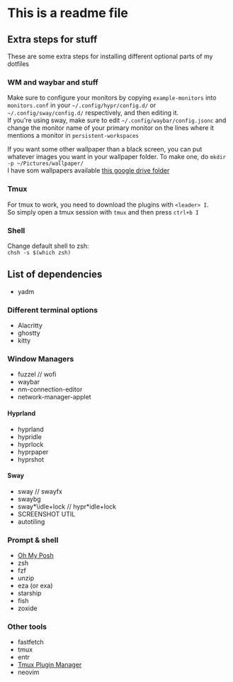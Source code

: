 # This is a readme file

## Extra steps for stuff
These are some extra steps for installing different optional parts of my dotfiles

### WM and waybar and stuff
Make sure to configure your monitors by copying `example-monitors` into `monitors.conf` in your `~/.config/hypr/config.d/` or `~/.config/sway/config.d/` respectively, and then editing it.\
If you're using sway, make sure to edit `~/.config/waybar/config.jsonc` and change the monitor name of your primary monitor on the lines where it mentions a monitor in `persistent-workspaces`

If you want some other wallpaper than a black screen, you can put whatever images you want in your wallpaper folder. To make one, do `mkdir -p ~/Pictures/wallpaper/`\
I have som wallpapers available [this google drive folder](https://drive.google.com/drive/folders/15ALGCKmm9kK1I67v8c1eSb1FbDeX9vVZ?usp=sharing)

### Tmux
For tmux to work, you need to download the plugins with `<leader> I`.\
So simply open a tmux session with `tmux` and then press `ctrl+b I`

### Shell
Change default shell to zsh:\
`chsh -s $(which zsh)`

## List of dependencies
* yadm
### Different terminal options
* Alacritty
* ghostty
* kitty
### Window Managers
* fuzzel // wofi
* waybar
* nm-connection-editor
* network-manager-applet
#### Hyprland
* hyprland
* hypridle
* hyprlock
* hyprpaper
* hyprshot
#### Sway
* sway // swayfx
* swaybg
* sway*\idle+lock // hypr*idle+lock
* SCREENSHOT UTIL
* autotiling
### Prompt & shell
* [Oh My Posh](https://ohmyposh.dev/docs/installation/linux)
* zsh
* fzf
* unzip
* eza (or exa)
* starship
* fish
* zoxide
### Other tools
* fastfetch
* tmux
* entr
* [Tmux Plugin Manager](https://github.com/tmux-plugins/tpm)
* neovim
